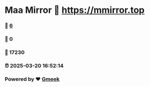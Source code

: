 # Maa Mirror :link: https://mmirror.top 
### :page_facing_up: [6](https://mmirror.top/tag.html) 
### :speech_balloon: 0 
### :hibiscus: 17230 
### :alarm_clock: 2025-03-20 16:52:14 
### Powered by :heart: [Gmeek](https://github.com/Meekdai/Gmeek)
